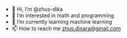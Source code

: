 - 👋 Hi, I’m @zhus-dika
- 👀 I’m interested in math and programming
- 🌱 I’m currently learning machine learning
- 📫 How to reach me zhus.dinara@gmail.com

<!---
zhus-dika/zhus-dika is a ✨ special ✨ repository because its `README.md` (this file) appears on your GitHub profile.
You can click the Preview link to take a look at your changes.
--->
